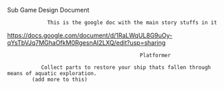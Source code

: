 Sub Game Design Document
                
                 
                 This is the google doc with the main story stuffs in it
 https://docs.google.com/document/d/1RaLWqUL8G9uOy-qYsTbVJq7MGhaOfkM0RgesnAI2LXQ/edit?usp=sharing





                                               Platformer
               
               Collect parts to restore your ship thats fallen through means of aquatic exploration. 
            (add more to this)

               

 

